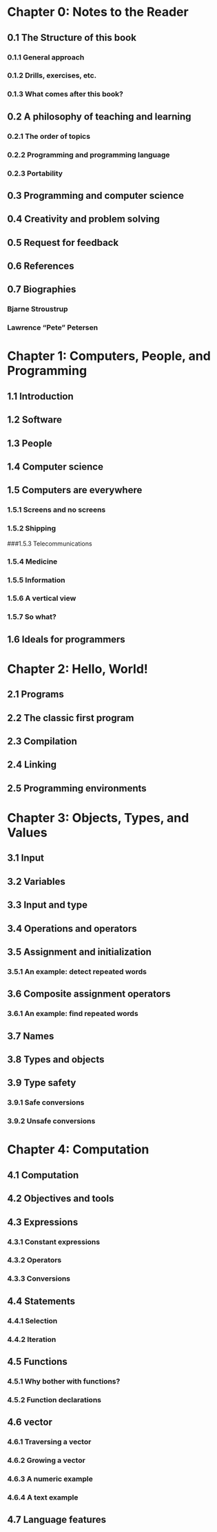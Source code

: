 # Chapter 0: Notes to the Reader

## 0.1 The Structure of this book

### 0.1.1 General approach

### 0.1.2 Drills, exercises, etc.

### 0.1.3 What comes after this book? 

## 0.2 A philosophy of teaching and learning 

### 0.2.1 The order of topics 

### 0.2.2 Programming and programming language 

### 0.2.3 Portability 

## 0.3 Programming and computer science 

## 0.4 Creativity and problem solving 

## 0.5 Request for feedback 

## 0.6 References

## 0.7 Biographies 

### Bjarne Stroustrup 

### Lawrence “Pete” Petersen 

# Chapter 1: Computers, People, and Programming

## 1.1 Introduction

## 1.2 Software

## 1.3 People

## 1.4 Computer science

## 1.5 Computers are everywhere

### 1.5.1 Screens and no screens

### 1.5.2 Shipping

###1.5.3 Telecommunications 

### 1.5.4 Medicine 

### 1.5.5 Information 

### 1.5.6 A vertical view 

### 1.5.7 So what? 

## 1.6 Ideals for programmers

# Chapter 2: Hello, World! 

## 2.1 Programs 

## 2.2 The classic first program 

## 2.3 Compilation

## 2.4 Linking 

## 2.5 Programming environments 

# Chapter 3: Objects, Types, and Values 

## 3.1 Input 

## 3.2 Variables

## 3.3 Input and type

## 3.4 Operations and operators 

## 3.5 Assignment and initialization

### 3.5.1 An example: detect repeated words 

## 3.6 Composite assignment operators

### 3.6.1 An example: find repeated words

## 3.7 Names

## 3.8 Types and objects 

## 3.9 Type safety

### 3.9.1 Safe conversions

### 3.9.2 Unsafe conversions 

# Chapter 4: Computation 

## 4.1 Computation

## 4.2 Objectives and tools

## 4.3 Expressions

### 4.3.1 Constant expressions 

### 4.3.2 Operators 

### 4.3.3 Conversions 

## 4.4 Statements 

### 4.4.1 Selection

### 4.4.2 Iteration

## 4.5 Functions 

### 4.5.1 Why bother with functions?

### 4.5.2 Function declarations 

## 4.6 vector 

### 4.6.1 Traversing a vector 

### 4.6.2 Growing a vector 

### 4.6.3 A numeric example

### 4.6.4 A text example

## 4.7 Language features 
